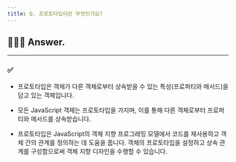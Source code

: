 ```yaml
---
title: Q. 프로토타입이란 무엇인가요?
---
```


## 🧑🏻‍💻 Answer.
---

### ✅ 
- 프로토타입은 객체가 다른 객체로부터 상속받을 수 있는 특성(프로퍼티와 메서드)을 담고 있는 객체입니다. 

- 모든 JavaScript 객체는 프로토타입을 가지며, 이를 통해 다른 객체로부터 프로퍼티와 메서드를 상속받습니다.

- 프로토타입은 JavaScript의 객체 지향 프로그래밍 모델에서 코드를 재사용하고 객체 간의 관계를 정의하는 데 도움을 줍니다. 객체의 프로토타입을 설정하고 상속 관계를 구성함으로써 객체 지향 디자인을 수행할 수 있습니다.
